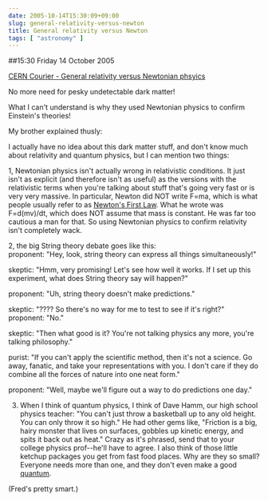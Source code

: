 ```yaml
---
date: 2005-10-14T15:30:09+09:00
slug: general-relativity-versus-newton
title: General relativity versus Newton
tags: [ "astronomy" ]
---
```


##15:30 Friday 14 October 2005

[CERN Courier - General relativity versus Newtonian phsyics](http://www.cerncourier.com/main/article/45/8/8)

No more need for pesky undetectable dark matter!

What I can't understand is why they used Newtonian physics to confirm Einstein's theories!

My brother explained thusly:



> 
I actually have no idea about this dark matter stuff, and don't know much about relativity and quantum physics, but I can mention two things:
  

  
1, Newtonian physics isn't actually wrong in relativistic conditions. It just isn't as explicit (and therefore isn't as useful) as the versions with the relativistic terms when you're talking about stuff that's going very fast or is very very massive.  In particular, Newton did NOT write F=ma, which is what people usually refer to as [Newton's First Law](http://en.wikipedia.org/wiki/Newton%27s_first_law#Newton.27s_second_law:_fundamental_law_of_dynamics). What he wrote was F=d(mv)/dt, which does NOT assume that mass is constant. He was far too cautious a man for that.  So using Newtonian physics to confirm relativity isn't completely wack.
  

  
2, the big String theory debate goes like this:   
proponent: "Hey, look, string theory can express all things simultaneously!" 
  
skeptic: "Hmm, very promising! Let's see how well it works. If I set up this experiment, what does String theory say will happen?"
  
proponent: "Uh, string theory doesn't make predictions."
  
skeptic: "???? So there's no way for me to test to see if it's right?"  
proponent: "No."
  
skeptic: "Then what good is it? You're not talking physics any more, you're talking philosophy."
  
purist: "If you can't apply the scientific method, then it's not a science. Go away, fanatic, and take your representations with you. I don't care if they do combine all the forces of nature into one neat form." 
  
proponent: "Well, maybe we'll figure out a way to do predictions one day."  
  
3. When I think of quantum physics, I think of Dave Hamm, our high school physics teacher: "You can't just throw a basketball up to any old height. You can only throw it so high." He had other gems like, "Friction is a big, hairy monster that lives on surfaces, gobbles up kinetic energy, and spits it back out as heat." Crazy as it's phrased, send that to your college physics prof--he'll have to agree. I also think of those little ketchup packages you get from fast food places. Why are they so small? Everyone needs more than one, and they don't even make a good [quantum](http://en.wikipedia.org/wiki/Quantum).






(Fred's pretty smart.)
